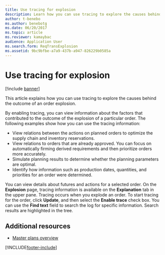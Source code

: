 ```yaml
---
title: Use tracing for explosion
description: Learn how you can use tracing to explore the causes behind the outcome of an order explosion, including outlines on various examples.
author: t-benebo
ms.author: benebotg
ms.date: 06/20/2017
ms.topic: article
ms.reviewer: kamaybac
audience: Application User 
ms.search.form: ReqTransExplosion
ms.assetid: 9bc9bfbe-a7a9-437b-a947-826229b0585a
---
```


# Use tracing for explosion

[!include [banner](../includes/banner.md)]

This article explains how you can use tracing to explore the causes behind the outcome of an order explosion.

By enabling tracing, you can view information about the factors that contributed to the outcome of the explosion of a particular order. The following examples show how you can use the tracing information:

-   View relations between the actions on planned orders to optimize the supply chain and inventory reservations.
-   View relations to orders that are already approved. You can focus on automatically firming derived requirements and then prioritize orders more accurately.
-   Simulate planning results to determine whether the planning parameters are optimal.
-   Identify how information such as production dates, quantities, and priorities for an order were determined.

You can view details about futures and actions for a selected order. On the **Explosion** page, tracing information is available on the **Explanation** tab in the upper pane. Tracing occurs when you explode an order. To start tracing for the order, click **Update**, and then select the **Enable trace** check box. You can use the **Find text** field to search the log for specific information. Search results are highlighted in the tree.

## Additional resources

- [Master plans overview](master-plans.md)





[!INCLUDE[footer-include](../../includes/footer-banner.md)]